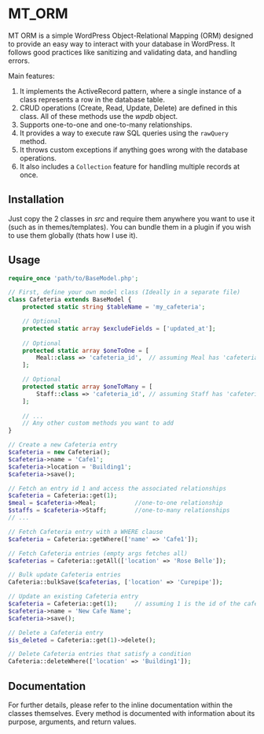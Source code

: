 # MT_ORM

MT ORM is a simple WordPress Object-Relational Mapping (ORM) designed to provide an easy way to interact with your database in WordPress.
It follows good practices like sanitizing and validating data, and handling errors.

Main features:

1. It implements the ActiveRecord pattern, where a single instance of a class represents a row in the database table.
2. CRUD operations (Create, Read, Update, Delete) are defined in this class. All of these methods use the _wpdb_ object.
3. Supports one-to-one and one-to-many relationships.
4. It provides a way to execute raw SQL queries using the `rawQuery` method.
5. It throws custom exceptions if anything goes wrong with the database operations.
6. It also includes a `Collection` feature for handling multiple records at once.

## Installation

Just copy the 2 classes in _src_ and require them anywhere you want to use it (such as in themes/templates).
You can bundle them in a plugin if you wish to use them globally (thats how I use it).

## Usage

```php
require_once 'path/to/BaseModel.php';

// First, define your own model class (Ideally in a separate file)
class Cafeteria extends BaseModel {
    protected static string $tableName = 'my_cafeteria';

    // Optional
    protected static array $excludeFields = ['updated_at'];
    
    // Optional
    protected static array $oneToOne = [
        Meal::class => 'cafeteria_id',  // assuming Meal has 'cafeteria_id' as foreign key
    ];

    // Optional
    protected static array $oneToMany = [
        Staff::class => 'cafeteria_id', // assuming Staff has 'cafeteria_id' as foreign key
    ];
    
    // ...
    // Any other custom methods you want to add
}

// Create a new Cafeteria entry
$cafeteria = new Cafeteria();
$cafeteria->name = 'Cafe1';
$cafeteria->location = 'Building1';
$cafeteria->save();

// Fetch an entry id 1 and access the associated relationships
$cafeteria = Cafeteria::get(1); 
$meal = $cafeteria->Meal;           //one-to-one relationship
$staffs = $cafeteria->Staff;        //one-to-many relationships
// ...

// Fetch Cafeteria entry with a WHERE clause
$cafeteria = Cafeteria::getWhere(['name' => 'Cafe1']);

// Fetch Cafeteria entries (empty args fetches all)
$cafeterias = Cafeteria::getAll(['location' => 'Rose Belle']);

// Bulk update Cafeteria entries
Cafeteria::bulkSave($cafeterias, ['location' => 'Curepipe']);

// Update an existing Cafeteria entry
$cafeteria = Cafeteria::get(1);     // assuming 1 is the id of the cafeteria
$cafeteria->name = 'New Cafe Name';
$cafeteria->save();

// Delete a Cafeteria entry
$is_deleted = Cafeteria::get(1)->delete();

// Delete Cafeteria entries that satisfy a condition
Cafeteria::deleteWhere(['location' => 'Building1']);
```


## Documentation

For further details, please refer to the inline documentation within the classes themselves. Every method is documented with information about its purpose, arguments, and return values.
